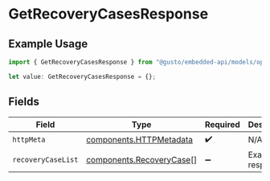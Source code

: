 # GetRecoveryCasesResponse

## Example Usage

```typescript
import { GetRecoveryCasesResponse } from "@gusto/embedded-api/models/operations/getrecoverycases.js";

let value: GetRecoveryCasesResponse = {};
```

## Fields

| Field                                                                | Type                                                                 | Required                                                             | Description                                                          |
| -------------------------------------------------------------------- | -------------------------------------------------------------------- | -------------------------------------------------------------------- | -------------------------------------------------------------------- |
| `httpMeta`                                                           | [components.HTTPMetadata](../../models/components/httpmetadata.md)   | :heavy_check_mark:                                                   | N/A                                                                  |
| `recoveryCaseList`                                                   | [components.RecoveryCase](../../models/components/recoverycase.md)[] | :heavy_minus_sign:                                                   | Example response                                                     |